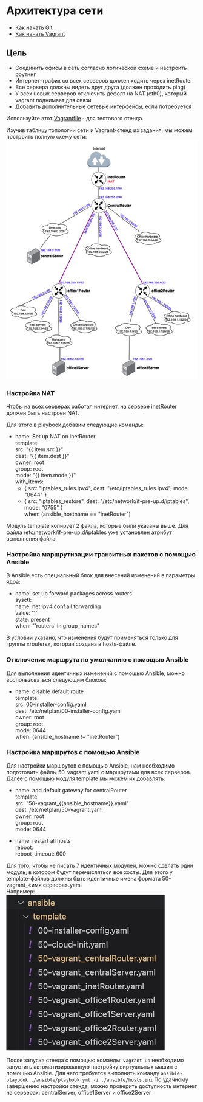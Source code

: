 # Архитектура сети

* [Как начать Git](git_quick_start.md)
* [Как начать Vagrant](vagrant_quick_start.md)

## Цель
- Соединить офисы в сеть согласно логической схеме и настроить роутинг
- Интернет-трафик со всех серверов должен ходить через inetRouter
- Все сервера должны видеть друг друга (должен проходить ping)
- У всех новых серверов отключить дефолт на NAT (eth0), который vagrant поднимает для связи
- Добавить дополнительные сетевые интерфейсы, если потребуется
  
Используйте этот [Vagrantfile](Vagrantfile) - для тестового стенда.  
  
Изучив таблицу топологии сети и Vagrant-стенд из задания, мы можем построить полную схему сети:  
<img src="./images/LAN.jpeg" alt="LAN.jpeg">

### Настройка NAT
Чтобы на всех серверах работал интернет, на сервере inetRouter должен быть настроен NAT.  
  
Для этого в playbook добавим следующие команды:   
  - name: Set up NAT on inetRouter  
    template:   
      src: "{{ item.src }}"  
      dest: "{{ item.dest }}"  
      owner: root  
      group: root  
      mode: "{{ item.mode }}"  
    with_items:  
      - { src: "iptables_rules.ipv4", dest: "/etc/iptables_rules.ipv4", mode: "0644" }  
      - { src: "iptables_restore", dest: "/etc/network/if-pre-up.d/iptables", mode: "0755" }  
    when: (ansible_hostname == "inetRouter")  
  
  
Модуль template копирует 2 файла, которые были указаны выше. Для файла /etc/network/if-pre-up.d/iptables уже установлен атрибут выполнения файла.  

### Настройка маршрутизации транзитных пакетов с помощью Ansible
  
  В Ansible есть специальный блок для внесений изменений в параметры ядра:  
  - name: set up forward packages across routers  
    sysctl:  
      name: net.ipv4.conf.all.forwarding  
      value: '1'  
      state: present  
    when: "'routers' in group_names"  
  
В условии указано, что изменения будут применяться только для группы «routers», которая создана в hosts-файле.  
  
### Отключение маршрута по умолчанию с помощью Ansible
  
Для выполнения идентичных изменений с помощью Ansible, можно воспользоваться следующим блоком:  
  - name: disable default route  
    template:   
      src: 00-installer-config.yaml  
      dest: /etc/netplan/00-installer-config.yaml  
      owner: root  
      group: root  
      mode: 0644  
    when: (ansible_hostname != "inetRouter")   
  
### Настройка маршрутов с помощью Ansible
  
Для настройки маршрутов с помощью Ansible, нам необходимо подготовить файлы 50-vagrant.yaml с маршрутами для всех серверов. Далее с помощью модуля template мы можем их добавлять:  
  
  - name: add default gateway for centralRouter  
    template:   
      src: "50-vagrant_{{ansible_hostname}}.yaml"  
      dest: /etc/netplan/50-vagrant.yaml  
      owner: root  
      group: root  
      mode: 0644  
  
  - name: restart all hosts  
    reboot:  
      reboot_timeout: 600  
    
Для того, чтобы не писать 7 идентичных модулей, можно сделать один модуль, в котором будут перечисляться все хосты. Для этого у template-файлов должны быть идентичные имена формата 50-vagrant_<имя сервера>.yaml  
Например:  
<img src="./images/templates_files.jpeg" alt="./images/templates_files.jpeg">
  
После запуска стенда с помощью команды: ``` vagrant up ```
необходимо запустить автоматизированную настройку виртуальных машин с помощью Ansible. Для чего требуется выполнить команду ```ansible-playbook ./ansible/playbook.yml -i ./ansible/hosts.ini```
По удачному завершению настройки стенда, можно проверить доступность интернет на серверах: centralServer, office1Server и office2Server



